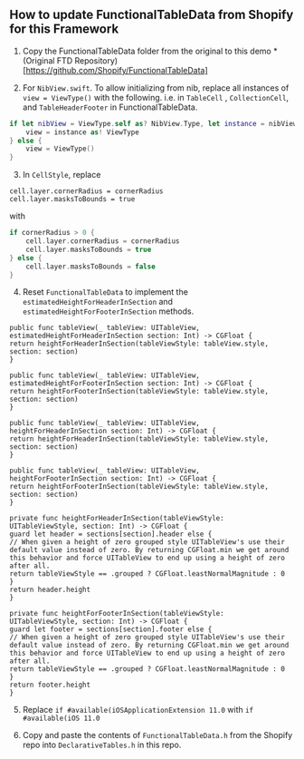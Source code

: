 ## How to update FunctionalTableData from Shopify for this Framework


1. Copy the FunctionalTableData folder from the original to this demo
    *(Original FTD Repository)[https://github.com/Shopify/FunctionalTableData]

2. For `NibView.swift`. To allow initializing from nib, replace all instances of `view = ViewType()` with the following. i.e. in `TableCell` ,  `CollectionCell`, and `TableHeaderFooter` in FunctionalTableData.
```swift
if let nibView = ViewType.self as? NibView.Type, let instance = nibView.instanceFromNib() {
    view = instance as! ViewType
} else {
    view = ViewType()
}
```

3. In `CellStyle`, replace
```
cell.layer.cornerRadius = cornerRadius
cell.layer.masksToBounds = true
```
with
```swift
if cornerRadius > 0 {
    cell.layer.cornerRadius = cornerRadius
    cell.layer.masksToBounds = true
} else {
    cell.layer.masksToBounds = false
}
```

4. Reset `FunctionalTableData` to implement the `estimatedHeightForHeaderInSection` and `estimatedHeightForFooterInSection` methods.
```
public func tableView(_ tableView: UITableView, estimatedHeightForHeaderInSection section: Int) -> CGFloat {
return heightForHeaderInSection(tableViewStyle: tableView.style, section: section)
}

public func tableView(_ tableView: UITableView, estimatedHeightForFooterInSection section: Int) -> CGFloat {
return heightForFooterInSection(tableViewStyle: tableView.style, section: section)
}

public func tableView(_ tableView: UITableView, heightForHeaderInSection section: Int) -> CGFloat {
return heightForHeaderInSection(tableViewStyle: tableView.style, section: section)
}

public func tableView(_ tableView: UITableView, heightForFooterInSection section: Int) -> CGFloat {
return heightForFooterInSection(tableViewStyle: tableView.style, section: section)
}

private func heightForHeaderInSection(tableViewStyle: UITableViewStyle, section: Int) -> CGFloat {
guard let header = sections[section].header else {
// When given a height of zero grouped style UITableView's use their default value instead of zero. By returning CGFloat.min we get around this behavior and force UITableView to end up using a height of zero after all.
return tableViewStyle == .grouped ? CGFloat.leastNormalMagnitude : 0
}
return header.height
}

private func heightForFooterInSection(tableViewStyle: UITableViewStyle, section: Int) -> CGFloat {
guard let footer = sections[section].footer else {
// When given a height of zero grouped style UITableView's use their default value instead of zero. By returning CGFloat.min we get around this behavior and force UITableView to end up using a height of zero after all.
return tableViewStyle == .grouped ? CGFloat.leastNormalMagnitude : 0
}
return footer.height
}
```

5. Replace `if #available(iOSApplicationExtension 11.0` with `if #available(iOS 11.0`

6. Copy and paste the contents of `FunctionalTableData.h` from the Shopify repo into `DeclarativeTables.h` in this repo.
